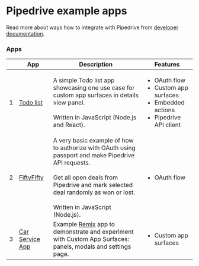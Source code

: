 # Pipedrive example apps

Read more about ways how to integrate with Pipedrive from [developer documentation](https://pipedrive.readme.io/docs).

### Apps

|     | App                                                   | Description                                                                                                                                                                                                                               | Features |
|-----|-------------------------------------------------------|-------------------------------------------------------------------------------------------------------------------------------------------------------------------------------------------------------------------------------------------| --- |
| 1   | [Todo list](/apps/todo)                               | A simple Todo list app showcasing one use case for custom app surfaces in details view panel.<br/><br/>Written in JavaScript (Node.js and React).                                                                                         | <ul><li>OAuth flow</li><li>Custom app surfaces</li><li>Embedded actions</li><li>Pipedrive API client</li></ul> |
| 2   | [FiftyFifty](https://github.com/pipedrive/FiftyFifty) | A very basic example of how to authorize with OAuth using passport and make Pipedrive API requests.<br/><br />Get all open deals from Pipedrive and mark selected deal randomly as won or lost.<br/><br/>Written in JavaScript (Node.js). | <ul><li>OAuth flow</li></ul> |
| 3   | [Car Service App](/apps/remix-cars-service)           | Example [Remix](https://remix.run) app to demonstrate and experiment with Custom App Surfaces: panels, modals and settings page.                                                                                                          | <ul><li>Custom app surfaces</li></ul> |

